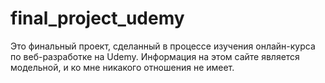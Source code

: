 # final_project_udemy
Это финальный проект, сделанный в процессе изучения онлайн-курса по веб-разработке на Udemy. 
Информация на этом сайте является модельной, и ко мне никакого отношения не имеет.
